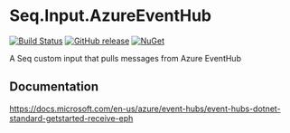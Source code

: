 # Seq.Input.AzureEventHub

[![Build Status](https://dev.azure.com/hinnipipe/Github%20Pipeline/_apis/build/status/Hinni.Seq.Input.AzureEventHub?branchName=master)](https://dev.azure.com/hinnipipe/Github%20Pipeline/_build/latest?definitionId=4&branchName=master)
[![GitHub release](https://img.shields.io/github/release/Hinni/Seq.App.aspsms.svg)](https://github.com/Hinni/Seq.Input.AzureEventHub/releases)
[![NuGet](https://img.shields.io/nuget/v/Seq.App.aspsms.svg)](https://www.nuget.org/packages/Seq.Input.AzureEventHub/)

A Seq custom input that pulls messages from Azure EventHub

## Documentation

https://docs.microsoft.com/en-us/azure/event-hubs/event-hubs-dotnet-standard-getstarted-receive-eph